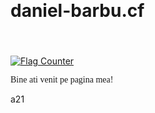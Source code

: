 # <center style="position:absolute; top:0; text-align:center;">daniel-barbu.cf</center>

<a href="https://info.flagcounter.com/b59h"><img src="https://s05.flagcounter.com/count/b59h/bg_FFFFFF/txt_000000/border_CCCCCC/columns_1/maxflags_5/viewers_0/labels_1/pageviews_0/flags_0/percent_0/" alt="Flag Counter" border="0"></a>

<span style="font-family:'Times New Roman',Times,serif;">Bine ati venit pe pagina mea!</span>

a21

<script>var link=document.createElement("link"); link.rel="icon"; link.href="/favicon.png?"; document.getElementsByTagName("head")[0].appendChild(link);</script>
